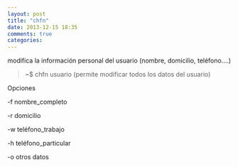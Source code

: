 ```yaml
---
layout: post
title: "chfn"
date: 2013-12-15 18:35
comments: true
categories: 
---
```

modifica la información personal del usuario (nombre, domicilio, teléfono….)

>~$ chfn usuario (permite modificar todos los datos del usuario)

Opciones

-f nombre_completo

-r domicilio

-w teléfono_trabajo

-h teléfono_particular

-o otros datos

